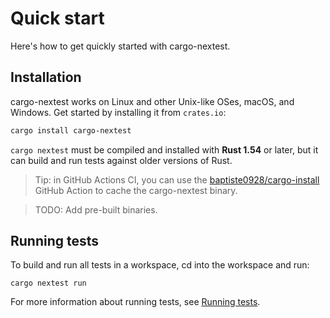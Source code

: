 # Quick start

Here's how to get quickly started with cargo-nextest.

## Installation

cargo-nextest works on Linux and other Unix-like OSes, macOS, and Windows. Get started by installing it from `crates.io`:

```sh
cargo install cargo-nextest
```

`cargo nextest` must be compiled and installed with **Rust 1.54** or later, but it can build and run tests against older versions of Rust.

> Tip: in GitHub Actions CI, you can use the [baptiste0928/cargo-install](https://github.com/marketplace/actions/cargo-install) GitHub Action to cache the cargo-nextest binary.

> TODO: Add pre-built binaries.

## Running tests

To build and run all tests in a workspace, cd into the workspace and run:

```
cargo nextest run
```

For more information about running tests, see [Running tests](running.md).

